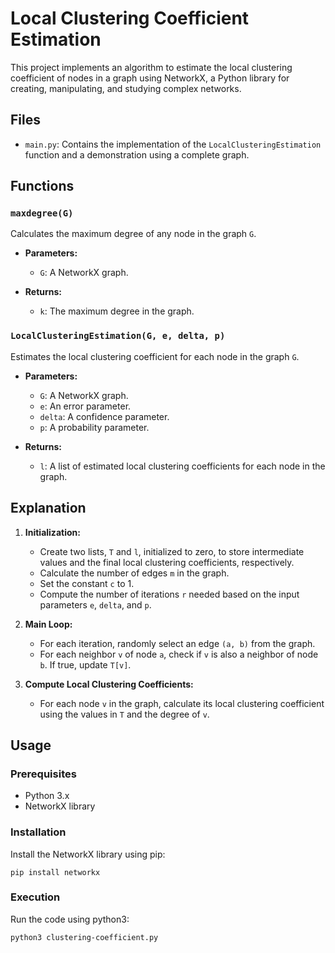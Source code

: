 # Local Clustering Coefficient Estimation

This project implements an algorithm to estimate the local clustering coefficient of nodes in a graph using NetworkX, a Python library for creating, manipulating, and studying complex networks.

## Files

- `main.py`: Contains the implementation of the `LocalClusteringEstimation` function and a demonstration using a complete graph.

## Functions

### `maxdegree(G)`

Calculates the maximum degree of any node in the graph `G`.

- **Parameters:**
  - `G`: A NetworkX graph.

- **Returns:**
  - `k`: The maximum degree in the graph.

### `LocalClusteringEstimation(G, e, delta, p)`

Estimates the local clustering coefficient for each node in the graph `G`.

- **Parameters:**
  - `G`: A NetworkX graph.
  - `e`: An error parameter.
  - `delta`: A confidence parameter.
  - `p`: A probability parameter.

- **Returns:**
  - `l`: A list of estimated local clustering coefficients for each node in the graph.

## Explanation

1. **Initialization:**
   - Create two lists, `T` and `l`, initialized to zero, to store intermediate values and the final local clustering coefficients, respectively.
   - Calculate the number of edges `m` in the graph.
   - Set the constant `c` to 1.
   - Compute the number of iterations `r` needed based on the input parameters `e`, `delta`, and `p`.

2. **Main Loop:**
   - For each iteration, randomly select an edge `(a, b)` from the graph.
   - For each neighbor `v` of node `a`, check if `v` is also a neighbor of node `b`. If true, update `T[v]`.

3. **Compute Local Clustering Coefficients:**
   - For each node `v` in the graph, calculate its local clustering coefficient using the values in `T` and the degree of `v`.

## Usage

### Prerequisites

- Python 3.x
- NetworkX library

### Installation

Install the NetworkX library using pip:

`pip install networkx`

### Execution

Run the code using python3:

`python3 clustering-coefficient.py`
